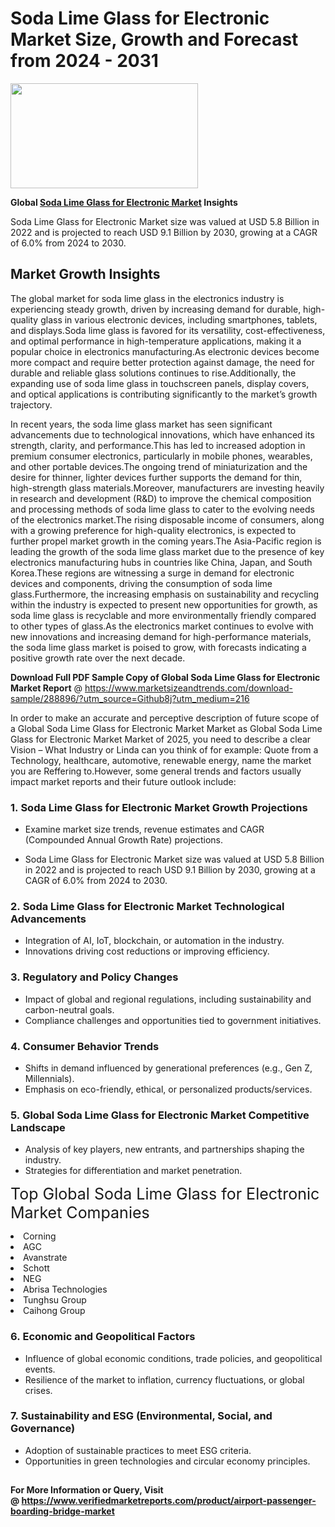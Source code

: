 <H1>Soda Lime Glass for Electronic Market Size, Growth and Forecast from 2024 - 2031</H1><img class="aligncenter size-medium wp-image-584254" src="https://thirdeyenews.in/wp-content/uploads/2024/09/Global-Market-Research-300x168.jpeg" alt="" width="300" height="168" /><p><strong>Global&nbsp;<a href="https://www.marketsizeandtrends.com/download-sample/288896/?utm_source=Github8j?utm_medium=216">Soda Lime Glass for Electronic Market</a> Insights</strong></p><p>Soda Lime Glass for Electronic Market size was valued at USD 5.8 Billion in 2022 and is projected to reach USD 9.1 Billion by 2030, growing at a CAGR of 6.0% from 2024 to 2030.</p><p><h2>Market Growth Insights</h2> <p>The global market for soda lime glass in the electronics industry is experiencing steady growth, driven by increasing demand for durable, high-quality glass in various electronic devices, including smartphones, tablets, and displays.Soda lime glass is favored for its versatility, cost-effectiveness, and optimal performance in high-temperature applications, making it a popular choice in electronics manufacturing.As electronic devices become more compact and require better protection against damage, the need for durable and reliable glass solutions continues to rise.Additionally, the expanding use of soda lime glass in touchscreen panels, display covers, and optical applications is contributing significantly to the market’s growth trajectory.</p> <p>In recent years, the soda lime glass market has seen significant advancements due to technological innovations, which have enhanced its strength, clarity, and performance.This has led to increased adoption in premium consumer electronics, particularly in mobile phones, wearables, and other portable devices.The ongoing trend of miniaturization and the desire for thinner, lighter devices further supports the demand for thin, high-strength glass materials.Moreover, manufacturers are investing heavily in research and development (R&D) to improve the chemical composition and processing methods of soda lime glass to cater to the evolving needs of the electronics market.The rising disposable income of consumers, along with a growing preference for high-quality electronics, is expected to further propel market growth in the coming years.The Asia-Pacific region is leading the growth of the soda lime glass market due to the presence of key electronics manufacturing hubs in countries like China, Japan, and South Korea.These regions are witnessing a surge in demand for electronic devices and components, driving the consumption of soda lime glass.Furthermore, the increasing emphasis on sustainability and recycling within the industry is expected to present new opportunities for growth, as soda lime glass is recyclable and more environmentally friendly compared to other types of glass.As the electronics market continues to evolve with new innovations and increasing demand for high-performance materials, the soda lime glass market is poised to grow, with forecasts indicating a positive growth rate over the next decade.</p> <p><span class=""><strong>Download Full PDF Sample Copy of Global Soda Lime Glass for Electronic Market Report</strong> @ <a href="https://www.marketsizeandtrends.com/download-sample/288896/?utm_source=Github8j?utm_medium=216" target="_blank">https://www.marketsizeandtrends.com/download-sample/288896/?utm_source=Github8j?utm_medium=216</a></span></p><p>In order to make an accurate and perceptive description of future scope of a Global&nbsp;Soda Lime Glass for Electronic Market Market as Global&nbsp;Soda Lime Glass for Electronic Market Market of 2025, you need to describe a clear Vision &ndash; What Industry or Linda can you think of for example: Quote from a Technology, healthcare, automotive, renewable energy, name the market you are Reffering to.However, some general trends and factors usually impact market reports and their future outlook include:</p><h3>1.&nbsp;<strong>Soda Lime Glass for Electronic Market Growth Projections</strong></h3><ul><li>Examine market size trends, revenue estimates and CAGR (Compounded Annual Growth Rate) projections.</li><li><p>Soda Lime Glass for Electronic Market size was valued at USD 5.8 Billion in 2022 and is projected to reach USD 9.1 Billion by 2030, growing at a CAGR of 6.0% from 2024 to 2030.</p></li></ul><h3>2.&nbsp;<strong>Soda Lime Glass for Electronic Market Technological Advancements</strong></h3><ul><li>Integration of AI, IoT, blockchain, or automation in the industry.</li><li>Innovations driving cost reductions or improving efficiency.</li></ul><h3>3.&nbsp;<strong>Regulatory and Policy Changes</strong></h3><ul><li>Impact of global and regional regulations, including sustainability and carbon-neutral goals.</li><li>Compliance challenges and opportunities tied to government initiatives.</li></ul><h3>4.&nbsp;<strong>Consumer Behavior Trends</strong></h3><ul><li>Shifts in demand influenced by generational preferences (e.g., Gen Z, Millennials).</li><li>Emphasis on eco-friendly, ethical, or personalized products/services.</li></ul><h3>5.&nbsp;<strong>Global Soda Lime Glass for Electronic Market Competitive Landscape</strong></h3><ul><li>Analysis of key players, new entrants, and partnerships shaping the industry.</li><li>Strategies for differentiation and market penetration.</li></ul><p data-pm-slice="1 1 []"><span style="color: inherit; font-family: inherit; font-size: 25px;">Top Global Soda Lime Glass for Electronic Market Companies</span></p><div class="" data-test-id=""><p><li>Corning</li><li> AGC</li><li> Avanstrate</li><li> Schott</li><li> NEG</li><li> Abrisa Technologies</li><li> Tunghsu Group</li><li> Caihong Group</li></p></div><h3>6.&nbsp;<strong>Economic and Geopolitical Factors</strong></h3><ul><li>Influence of global economic conditions, trade policies, and geopolitical events.</li><li>Resilience of the market to inflation, currency fluctuations, or global crises.</li></ul><h3>7.&nbsp;<strong>Sustainability and ESG (Environmental, Social, and Governance)</strong></h3><ul><li>Adoption of sustainable practices to meet ESG criteria.</li><li>Opportunities in green technologies and circular economy principles.</li></ul><h2><strong style="font-size: 14px;">For More Information or Query, Visit @&nbsp;</strong><a style="background-color: #ffffff; font-size: 14px;" href="https://www.marketsizeandtrends.com/report/soda-lime-glass-for-electronic-market/" target="_blank">https://www.verifiedmarketreports.com/product/airport-passenger-boarding-bridge-market</a></h2>